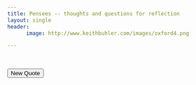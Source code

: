 ```yaml
---
title: Pensees -- thoughts and questions for reflection
layout: single
header:
      image: http://www.keithbuhler.com/images/oxford4.png

---
```



<div id="quoteDisplay">

</div>

<br>



<button onclick="newQuote()">New Quote</button>


<script type="text/javascript" src="javascript.js"></script>

